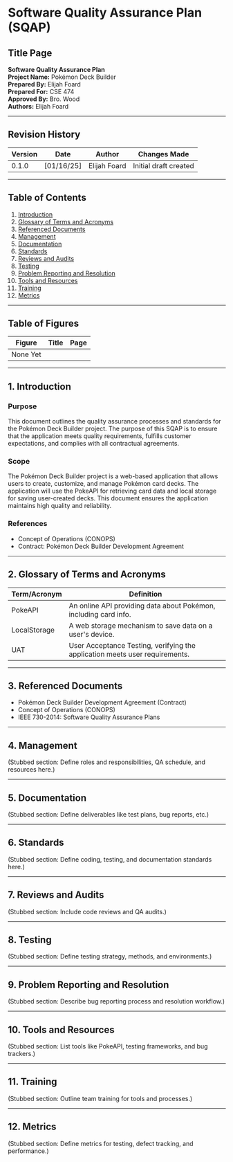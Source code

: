 # Software Quality Assurance Plan (SQAP)

## Title Page

**Software Quality Assurance Plan**  
**Project Name:** Pokémon Deck Builder  
**Prepared By:** Elijah Foard  
**Prepared For:** CSE 474  
**Approved By:** Bro. Wood  
**Authors:** Elijah Foard

---

## Revision History

| Version   | Date       | Author       | Changes Made                      |
|-----------|------------|--------------|-----------------------------------|
| 0.1.0     | [01/16/25] | Elijah Foard | Initial draft created             |

---

## Table of Contents

1. [Introduction](#1-introduction)  
2. [Glossary of Terms and Acronyms](#2-glossary-of-terms-and-acronyms)  
3. [Referenced Documents](#3-referenced-documents)  
4. [Management](#4-management)  
5. [Documentation](#5-documentation)  
6. [Standards](#6-standards)  
7. [Reviews and Audits](#7-reviews-and-audits)  
8. [Testing](#8-testing)  
9. [Problem Reporting and Resolution](#9-problem-reporting-and-resolution)  
10. [Tools and Resources](#10-tools-and-resources)  
11. [Training](#11-training)  
12. [Metrics](#12-metrics)  

---

## Table of Figures

| Figure   | Title                        | Page |
|----------|------------------------------|------|
| None Yet |                              |      |

---

## 1. Introduction

### Purpose
This document outlines the quality assurance processes and standards for the Pokémon Deck Builder project. The purpose of this SQAP is to ensure that the application meets quality requirements, fulfills customer expectations, and complies with all contractual agreements.

### Scope
The Pokémon Deck Builder project is a web-based application that allows users to create, customize, and manage Pokémon card decks. The application will use the PokeAPI for retrieving card data and local storage for saving user-created decks. This document ensures the application maintains high quality and reliability.

### References
- Concept of Operations (CONOPS)
- Contract: Pokémon Deck Builder Development Agreement

---

## 2. Glossary of Terms and Acronyms

| Term/Acronym | Definition                                                        |
|--------------|-------------------------------------------------------------------|
| PokeAPI      | An online API providing data about Pokémon, including card info. |
| LocalStorage | A web storage mechanism to save data on a user's device.         |
| UAT          | User Acceptance Testing, verifying the application meets user requirements. |

---

## 3. Referenced Documents

- Pokémon Deck Builder Development Agreement (Contract)
- Concept of Operations (CONOPS)
- IEEE 730-2014: Software Quality Assurance Plans

---

## 4. Management

(Stubbed section: Define roles and responsibilities, QA schedule, and resources here.)

---

## 5. Documentation

(Stubbed section: Define deliverables like test plans, bug reports, etc.)

---

## 6. Standards

(Stubbed section: Define coding, testing, and documentation standards here.)

---

## 7. Reviews and Audits

(Stubbed section: Include code reviews and QA audits.)

---

## 8. Testing

(Stubbed section: Define testing strategy, methods, and environments.)

---

## 9. Problem Reporting and Resolution

(Stubbed section: Describe bug reporting process and resolution workflow.)

---

## 10. Tools and Resources

(Stubbed section: List tools like PokeAPI, testing frameworks, and bug trackers.)

---

## 11. Training

(Stubbed section: Outline team training for tools and processes.)

---

## 12. Metrics

(Stubbed section: Define metrics for testing, defect tracking, and performance.)
